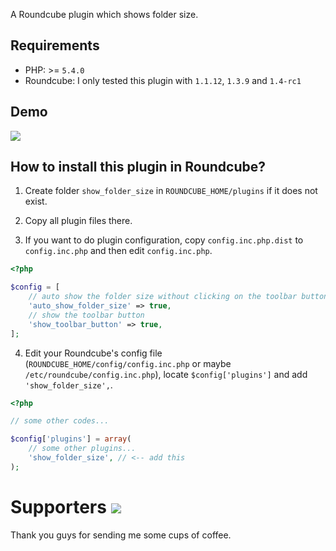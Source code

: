 A Roundcube plugin which shows folder size.


## Requirements

- PHP: >= `5.4.0`
- Roundcube: I only tested this plugin with `1.1.12`, `1.3.9` and `1.4-rc1`


## Demo

![](https://raw.githubusercontent.com/jfcherng/roundcube-show-folder-size-plugin/master/doc/screenshot/demo.png)


## How to install this plugin in Roundcube?

1. Create folder `show_folder_size` in `ROUNDCUBE_HOME/plugins` if it does not exist.
2. Copy all plugin files there.

3. If you want to do plugin configuration, copy `config.inc.php.dist` to `config.inc.php` and then edit `config.inc.php`.

```php
<?php

$config = [
    // auto show the folder size without clicking on the toolbar button
    'auto_show_folder_size' => true,
    // show the toolbar button
    'show_toolbar_button' => true,
];
```

4. Edit your Roundcube's config file (`ROUNDCUBE_HOME/config/config.inc.php` or maybe `/etc/roundcube/config.inc.php`), locate `$config['plugins']` and add `'show_folder_size',`.

```php
<?php

// some other codes...

$config['plugins'] = array(
    // some other plugins...
    'show_folder_size', // <-- add this
);
```


Supporters <a href="https://www.paypal.com/cgi-bin/webscr?cmd=_s-xclick&hosted_button_id=ATXYY9Y78EQ3Y" target="_blank"><img src="https://www.paypalobjects.com/en_US/i/btn/btn_donate_LG.gif" /></a>
==========

Thank you guys for sending me some cups of coffee.
